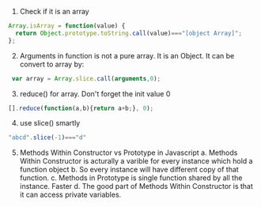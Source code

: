1.  Check if it is an array 
```js
Array.isArray = function(value) {
  return Object.prototype.toString.call(value)==="[object Array]";
};
```
2.  Arguments in function is not a pure array. It is an Object. It can be convert to array by:
```js
 var array = Array.slice.call(arguments,0);
```

3. reduce() for array. Don't forget the init value 0
```js
[].reduce(function(a,b){return a+b;}, 0);
```

4. use slice() smartly 
```js
"abcd".slice(-1)==="d"
```
5. Methods Within Constructor vs Prototype in Javascript
  a. Methods Within Constructor is acturally a varible for every instance which hold a function object
  b. So every instance will have different copy of that function.
  c. Methods in Prototype is single function shared by all the instance. Faster
  d. The good part of Methods Within Constructor is that it can access private variables.
